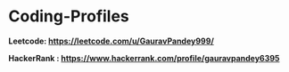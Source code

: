 # Coding-Profiles

<b>Leetcode<b>: https://leetcode.com/u/GauravPandey999/

<b>HackerRank<b> : https://www.hackerrank.com/profile/gauravpandey6395
